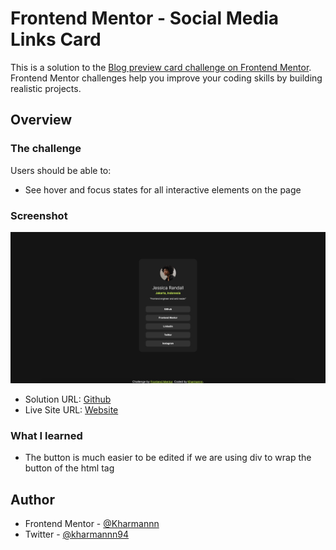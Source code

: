 # Frontend Mentor - Social Media Links Card

This is a solution to the [Blog preview card challenge on Frontend Mentor](https://www.frontendmentor.io/challenges/social-links-profile-UG32l9m6dQ). Frontend Mentor challenges help you improve your coding skills by building realistic projects.

## Overview

### The challenge

Users should be able to:

- See hover and focus states for all interactive elements on the page

### Screenshot

![](screenshot.jpg)

- Solution URL: [Github](https://github.com/Kharmannn/frontendmentor_socmed-links-card)
- Live Site URL: [Website](frontendmentorsocial-media-links-r3drq5w4g-kharmannns-projects.vercel.app)

### What I learned

- The button is much easier to be edited if we are using div to wrap the button of the html tag

## Author

- Frontend Mentor - [@Kharmannn](https://www.frontendmentor.io/profile/Kharmannn)
- Twitter - [@kharmannn94](https://x.com/kharmannn94)
